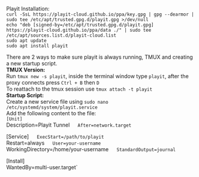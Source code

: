 Playit Installation:  
`curl -SsL https://playit-cloud.github.io/ppa/key.gpg | gpg --dearmor | sudo tee /etc/apt/trusted.gpg.d/playit.gpg >/dev/null`  
`echo "deb [signed-by=/etc/apt/trusted.gpg.d/playit.gpg] https://playit-cloud.github.io/ppa/data ./" | sudo tee /etc/apt/sources.list.d/playit-cloud.list`  
`sudo apt update`  
`sudo apt install playit`  

There are 2 ways to make sure playit is always running, TMUX and creating a new startup script.  
**TMUX Version:**  
Run `tmux new -s playit`, inside the terminal window type `playit`, after the proxy connects press `Ctrl + B` then `D`  
To reattach to the tmux session use `tmux attach -t playit`  
**Startup Script:**  
Create a new service file using `sudo nano /etc/systemd/system/playit.service`  
Add the following content to the file:  
`[Unit]`  
Description=Playit Tunnel`  
After=network.target`  
  
[Service]`  
ExecStart=/path/to/playit`  
Restart=always`  
User=your-username`  
WorkingDirectory=/home/your-username`  
StandardOutput=journal`  
    
[Install]  
WantedBy=multi-user.target`  

